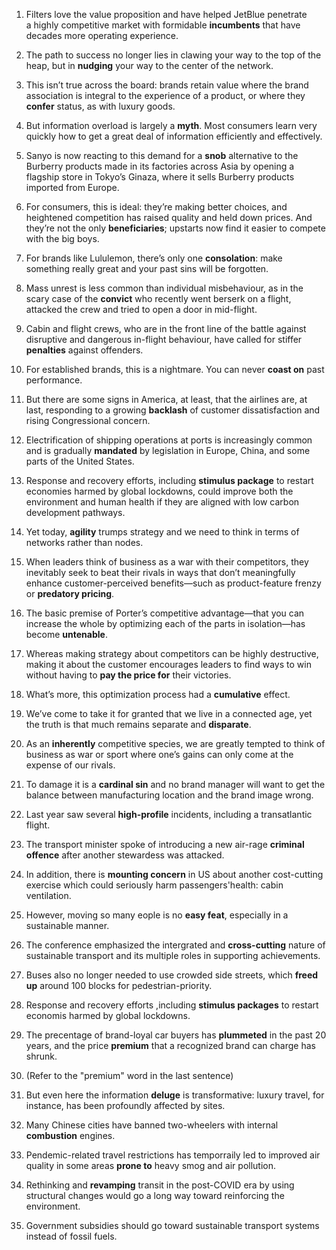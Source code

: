 

1. Filters love the value proposition and have helped JetBlue penetrate a highly competitive market with formidable **incumbents** that have decades more operating experience.
    
2. The path to success no longer lies in clawing your way to the top of the heap, but in **nudging** your way to the center of the network.
    
3. This isn’t true across the board: brands retain value where the brand association is integral to the experience of a product, or where they **confer** status, as with luxury goods.
    
4. But information overload is largely a **myth**. Most consumers learn very quickly how to get a great deal of information efficiently and effectively.
    
5. Sanyo is now reacting to this demand for a **snob** alternative to the Burberry products made in its factories across Asia by opening a flagship store in Tokyo’s Ginaza, where it sells Burberry products imported from Europe.
    
6. For consumers, this is ideal: they’re making better choices, and heightened competition has raised quality and held down prices. And they’re not the only **beneficiaries**; upstarts now find it easier to compete with the big boys.
    
7. For brands like Lululemon, there’s only one **consolation**: make something really great and your past sins will be forgotten.
    
8. Mass unrest is less common than individual misbehaviour, as in the scary case of the **convict** who recently went berserk on a flight, attacked the crew and tried to open a door in mid-flight.
    
9. Cabin and flight crews, who are in the front line of the battle against disruptive and dangerous in-flight behaviour, have called for stiffer **penalties** against offenders.
    
10. For established brands, this is a nightmare. You can never **coast on** past performance.
    
11. But there are some signs in America, at least, that the airlines are, at last, responding to a growing **backlash** of customer dissatisfaction and rising Congressional concern.
    
12. Electrification of shipping operations at ports is increasingly common and is gradually **mandated** by legislation in Europe, China, and some parts of the United States.
    
13. Response and recovery efforts, including **stimulus package** to restart economies harmed by global lockdowns, could improve both the environment and human health if they are aligned with low carbon development pathways.
    
14. Yet today, **agility** trumps strategy and we need to think in terms of networks rather than nodes.
    
15. When leaders think of business as a war with their competitors, they inevitably seek to beat their rivals in ways that don’t meaningfully enhance customer-perceived benefits—such as product-feature frenzy or **predatory pricing**.
    
16. The basic premise of Porter’s competitive advantage—that you can increase the whole by optimizing each of the parts in isolation—has become **untenable**.
    
17. Whereas making strategy about competitors can be highly destructive, making it about the customer encourages leaders to find ways to win without having to **pay the price for** their victories.
    
18. What’s more, this optimization process had a **cumulative** effect.
    
19. We’ve come to take it for granted that we live in a connected age, yet the truth is that much remains separate and **disparate**.
	
20. As an **inherently** competitive species, we are greatly tempted to think of business as war or sport where one’s gains can only come at the expense of our rivals.
    
21.  To damage it is a **cardinal sin** and no brand manager will want to get the balance between manufacturing location and the brand image wrong.
    
22. Last year saw several **high-profile** incidents, including a transatlantic flight.
    
23. The transport minister spoke of introducing a new air-rage **criminal offence** after another stewardess was attacked.
24. In addition, there is **mounting concern** in US about another cost-cutting exercise which could seriously harm passengers'health: cabin ventilation.
25. However, moving so many eople is no **easy feat**, especially in a sustainable manner.
26. The conference emphasized the intergrated and **cross-cutting** nature of sustainable transport and its multiple roles in supporting achievements.
27. Buses also no longer needed to use crowded side streets, which **freed up** around 100 blocks for pedestrian-priority.
28. Response and recovery efforts ,including **stimulus packages** to restart economis harmed by global lockdowns.
29. The precentage of brand-loyal car buyers has **plummeted** in the past 20 years, and the price **premium** that a recognized brand can charge has shrunk.
30. (Refer to the "premium" word in the last sentence)
31. But even here the information **deluge** is transformative: luxury travel, for instance, has been profoundly affected by sites.
32. Many Chinese cities have banned two-wheelers with internal **combustion** engines.
33. Pendemic-related travel restrictions has temporraily led to improved air quality in some areas **prone to** heavy smog and air pollution.
34. Rethinking and **revamping** transit in the post-COVID era by using structural changes would go a long way toward reinforcing the environment.
35. Government subsidies should go toward sustainable transport systems instead of fossil fuels.


